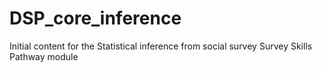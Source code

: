 # DSP_core_inference
Initial content for the Statistical inference from social survey Survey Skills Pathway module
